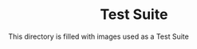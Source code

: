 <h1 style="text-align: center;">Test Suite</h1>
<p>This directory is filled with images used as a Test Suite </p>

